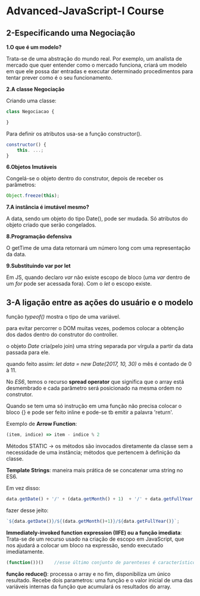 Advanced-JavaScript-I Course
============================

2-Especificando uma Negociação
----------------------------

**1.O que é um modelo?**

Trata-se de uma abstração do mundo real. Por exemplo, um analista de mercado que quer entender como o mercado funciona, criará um modelo em que ele possa dar entradas e executar determinado procedimentos para tentar prever como é o seu funcionamento.


**2.A classe Negociação**

Criando uma classe:

```javascript
class Negociacao {

}
```

Para definir os atributos usa-se a função constructor().

```javascript
constructor() {
    this. ...;
}
```


**6.Objetos Imutáveis**

Congelá-se o objeto dentro do construtor, depois de receber os parâmetros:

```javascript
Object.freeze(this);
```


**7.A instância é imutável mesmo?**

A data, sendo um objeto do tipo Date(), pode ser mudada. Só atributos do objeto criado que serão congelados.


**8.Programação defensiva**

O getTime de uma data retornará um número long com uma representação da data.


**9.Substituindo var por let**

Em JS, quando declaro _var_ não existe escopo de bloco (uma _var_ dentro de um _for_ pode ser acessada fora). Com o _let_ o escopo existe.


3-A ligação entre as ações do usuário e o modelo
----------------------------

função _typeof()_ mostra o tipo de uma variável.

para evitar percorrer o DOM muitas vezes, podemos colocar a obtenção dos dados dentro do construtor do controller.

o objeto _Date_ cria(pelo join) uma string separada por vírgula a partir da data passada para ele.

quando feito assim: _let data = new Date(2017, 10, 30)_ o mês é contado de 0 à 11.

No _ES6_, temos o recurso **spread operator** que significa que o array está desmembrado e cada parâmetro será posicionado na mesma ordem no construtor.

Quando se tem uma só instrução em uma função não precisa colocar o bloco {} e pode ser feito inline e pode-se tb emitir a palavra 'return'.

Exemplo de **Arrow Function**:

```javascript
(item, indice) => item - indice % 2
```

Métodos STATIC -> os métodos são invocados diretamente da classe sem a necessidade de uma instância; métodos que pertencem à definição da classe.

**Template Strings**: maneira mais prática de se concatenar uma string no ES6.

Em vez disso:

```javascript
data.getDate() + '/' + (data.getMonth() + 1)  + '/' + data.getFullYear();
```

fazer desse jeito:

```javascript
`${data.getDate()}/${(data.getMonth()+1)}/${data.getFullYear()}`;
```

**Immediately-invoked function expression (IIFE) ou a função imediata**: Trata-se de um recurso usado na criação de escopo em JavaScript, que nos ajudará a colocar um bloco na expressão, sendo executado imediatamente.

```javascript
(function())()    //esse último conjunto de parenteses é característico do IIFE
```

**função reduce()**: processa o array e no fim, disponibiliza um único resultado. Recebe dois parametros: uma função e o valor inicial de uma das variáveis internas da função que acumulará os resultados do array.
